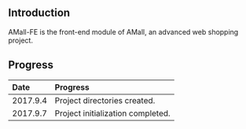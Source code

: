 ## Introduction
AMall-FE is the front-end module of AMall, an advanced web shopping project.

## Progress
| Date | Progress |
|:-----|:---------|
| 2017.9.4 | Project directories created. |
| 2017.9.7 | Project initialization completed. |